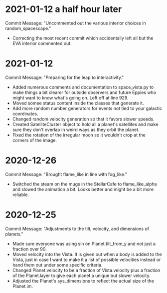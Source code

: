 # 2021-01-12 a half hour later
Commit Message: "Uncommented out the various interior choices in random_spacescape."
* Correcting the most recent commit which accidentally left all but the EVA interior commented out.

# 2021-01-12
Commit Message: "Preparing for the leap to interactivity."
* Added numerous comments and documentation to space_vista.py to make things a bit clearer for outside observers and future Eppies who might want to know what's going on. Left off at line 929.
* Moved somee status content inside the classes that generate it.
* Add more random number generators for events not tied to your galactic coordinates.
* Changed random velocity generation so that it favors slower speeds.
* Created SatelliteCluster object to hold all a planet's satellites and make sure they don't overlap in weird ways as they orbit the planet.
* Fixed the rotation of the irregular moon so it wouldn't crop at the corners of the image.

# 2020-12-26
Commit Message: "Brought flame_like in line with fog_like."
* Switched the steam on the mugs in the StellarCafe to flame_like_alpha and slowed the animation a bit. Looks better and might be a bit more reliable.

# 2020-12-25
Commit Message: "Adjustments to the tilt, velocity, and dimensions of planets."
* Made sure everyone was using sin on Planet.tilt_from_y and not just a fraction over 90.
* Moved velocity into the Vista. It is given out when a body is added to the Vista, just in case I want to make it a list of possible velocities instead or hand them out under some specific criteria.
* Changed Planet.velocity to be a fraction of Vista.velocity plus a fraction of the Planet.layer to give each planet a unique but slower velocity.
* Adjusted the Planet's sys_dimensions to reflect the actual size of the Planet.im.
